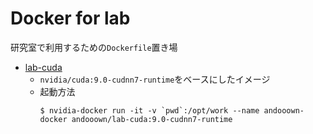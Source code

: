 # Docker for lab
研究室で利用するための`Dockerfile`置き場

- [lab-cuda](https://hub.docker.com/r/andooown/lab-cuda/)
    - `nvidia/cuda:9.0-cudnn7-runtime`をベースにしたイメージ
    - 起動方法
        ```
        $ nvidia-docker run -it -v `pwd`:/opt/work --name andooown-docker andooown/lab-cuda:9.0-cudnn7-runtime
        ```
